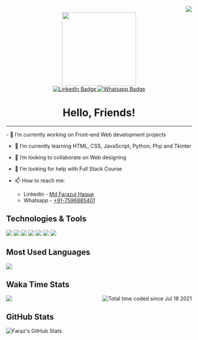 <img align="right" src="https://page-views.glitch.me/badge?page_id=Farazulhaque" />
<!-- <img align="right" src="https://api.visitorbadge.io/api/VisitorHit?user=Farazulhaque" /> -->
<!-- <img src="https://page-views.glitch.me/badge?page_id=Farazulhaque" alt="visitor badge"/> -->
<!-- ![visitors](https://page-views.glitch.me/badge?page_id=Farazulhaque) -->
<br>
<div id="header" align="center" style="width: 100%; margin: auto;">
  <img src="https://media.giphy.com/media/M9gbBd9nbDrOTu1Mqx/giphy.gif" width="200px"/>
  <div id="badges">
    <a href="https://www.linkedin.com/in/md-farazul-haque-b42200127/">
      <img src="https://img.shields.io/badge/LinkedIn-blue?style=for-the-badge&logo=linkedin&logoColor=white" alt="LinkedIn Badge"/>
    </a>
    <a href="https://api.whatsapp.com/send?phone=917596885401&text=Hi%20there!%20I%20have%20a%20question%20:%29">
      <img src="https://img.shields.io/static/v1?style=for-the-badge&label= &message=WhatsApp&color=Green" alt="Whatsapp Badge"/>
    </a>
  </div>
  <h1>Hello, Friends!</h1>
</div>
<hr>
<!-- <img src="https://komarev.com/ghpvc/?username=Farazulhaque&style=flat-square&color=blue" alt=""/> -->
- 🔭 I’m currently working on Front-end Web development projects

- 🌱 I’m currently learning HTML, CSS, JavaScript, Python, Php and Tkinter

- 👯 I’m looking to collaborate on Web designing

- 🤔 I’m looking for help with Full Stack Course

- 📫 How to reach me:
  - Linkedin - [Md Farazul Haque](https://www.linkedin.com/in/md-farazul-haque-b42200127/)
  - Whatsapp - [+91-7596885401](https://api.whatsapp.com/send?phone=917596885401&text=Hi%20there!%20I%20have%20a%20question%20:%29)

## Technologies & Tools

![](https://img.shields.io/badge/Code-Python-informational?style=flat&logo=python&logoColor=white&color=2bbc8a)
![](https://img.shields.io/badge/Code-JavaScript-informational?style=flat&logo=javascript&logoColor=white&color=2bbc8a)
![](https://img.shields.io/badge/Code-Java-informational?style=flat&logo=java&logoColor=white&color=2bbc8a)
![](https://img.shields.io/badge/Code-Linux-informational?style=flat&logo=linux&logoColor=white&color=2bbc8a)
![](https://img.shields.io/badge/Code-HTML5-E34F26?style=flat&logo=html5&logoColor=white&color=2bbc8a)
![](https://img.shields.io/badge/Code-CSS3-1572B6?style=flat&logo=css3&logoColor=white&color=2bbc8a)
![](https://img.shields.io/badge/Shell-Bash-informational?style=flat&logo=gnu-bash&logoColor=white&color=2bbc8a)

## Most Used Languages

<img src="https://github-readme-stats.vercel.app/api/top-langs/?username=Farazulhaque&hide=jupyter%20notebook&layout=compact&title_color=ffffff&text_color=c9cacc&icon_color=2bbc8a&bg_color=1d1f21&langs_count=10" />

## Waka Time Stats
<a href="https://wakatime.com/@fd3688b2-248b-4941-a1e6-b74fc01f5910"><img src="https://wakatime.com/badge/user/fd3688b2-248b-4941-a1e6-b74fc01f5910.svg?style=plastic" alt="Total time coded since Jul 18 2021" align="right"/></a>
<img src="https://github-readme-stats.vercel.app/api/wakatime?username=Farazulhaque&layout=compact&title_color=ffffff&text_color=c9cacc&icon_color=2bbc8a&bg_color=1d1f21" />

## GitHub Stats

<img src="https://github-readme-stats.vercel.app/api?username=Farazulhaque&show_icons=true&line_height=30&hide=contribs,issues&count_private=true&title_color=ffffff&text_color=c9cacc&icon_color=2bbc8a&bg_color=1d1f21" alt="Faraz's GitHub Stats" />
